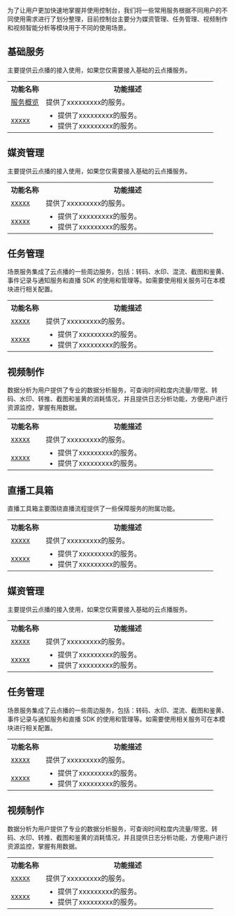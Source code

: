 为了让用户更加快速地掌握并使用控制台，我们将一些常用服务根据不同用户的不同使用需求进行了划分整理，目前控制台主要分为媒资管理、任务管理、视频制作和视频智能分析等模块用于不同的使用场景。

## 基础服务
主要提供云点播的接入使用，如果您仅需要接入基础的云点播服务。
<table>
<tr><th width="17%">功能名称</th><th>功能描述</th></tr>
<tr>
<td ><a href = "https://cloud.tencent.com/document/product/266/33741">服务概览</a></td>
<td>提供了xxxxxxxxx的服务。</td>
</tr><tr>
<td><a href = "https://cloud.tencent.com/document/product/267/20388">xxxxx</a></td>
<td><ul style= "margin: 0"><li>提供了xxxxxxxxx的服务。</li><li>提供了xxxxxxxxx的服务。</li></ul></td>
</tr>
</table>

## 媒资管理
主要提供云点播的接入使用，如果您仅需要接入基础的云点播服务。
<table>
<tr><th width="17%">功能名称</th><th>功能描述</th></tr>
<tr>
<td ><a href = "https://cloud.tencent.com/document/product/267/20387">xxxxx</a></td>
<td>提供了xxxxxxxxx的服务。</td>
</tr><tr>
<td><a href = "https://cloud.tencent.com/document/product/267/20388">xxxxx</a></td>
<td><ul style= "margin: 0"><li>提供了xxxxxxxxx的服务。</li><li>提供了xxxxxxxxx的服务。</li></ul></td>
</tr>
</table>

## 任务管理
场景服务集成了云点播的一些周边服务，包括：转码、水印、混流、截图和鉴黄、事件记录与通知服务和直播 SDK 的使用和管理等。如需要使用相关服务可在本模块进行相关配置。
<table>
<tr><th width="17%">功能名称</th><th>功能描述</th></tr>
<tr>
<td ><a href = "https://cloud.tencent.com/document/product/267/20387">xxxxx</a></td>
<td>提供了xxxxxxxxx的服务。</td>
</tr><tr>
<td><a href = "https://cloud.tencent.com/document/product/267/20388">xxxxx</a></td>
<td><ul style= "margin: 0"><li>提供了xxxxxxxxx的服务。</li><li>提供了xxxxxxxxx的服务。</li></ul></td>
</tr>
</table>



## 视频制作
数据分析为用户提供了专业的数据分析服务，可查询时间粒度内流量/带宽、转码、水印、转推、截图和鉴黄的消耗情况，并且提供日志分析功能，方便用户进行资源监控，掌握有用数据。
<table>
<tr><th width="17%">功能名称</th><th>功能描述</th></tr>
<tr>
<td ><a href = "https://cloud.tencent.com/document/product/267/20387">xxxxx</a></td>
<td>提供了xxxxxxxxx的服务。</td>
</tr><tr>
<td><a href = "https://cloud.tencent.com/document/product/267/20388">xxxxx</a></td>
<td><ul style= "margin: 0"><li>提供了xxxxxxxxx的服务。</li><li>提供了xxxxxxxxx的服务。</li></ul></td>
</tr>
</table>


## 直播工具箱
直播工具箱主要围绕直播流程提供了一些保障服务的附属功能。
<table>
<tr><th width="17%">功能名称</th><th>功能描述</th></tr>
<tr>
<td ><a href = "https://cloud.tencent.com/document/product/267/20387">xxxxx</a></td>
<td>提供了xxxxxxxxx的服务。</td>
</tr><tr>
<td><a href = "https://cloud.tencent.com/document/product/267/20388">xxxxx</a></td>
<td><ul style= "margin: 0"><li>提供了xxxxxxxxx的服务。</li><li>提供了xxxxxxxxx的服务。</li></ul></td>
</tr>
</table>



## 媒资管理
主要提供云点播的接入使用，如果您仅需要接入基础的云点播服务。
<table>
<tr><th width="17%">功能名称</th><th>功能描述</th></tr>
<tr>
<td ><a href = "https://cloud.tencent.com/document/product/267/20387">xxxxx</a></td>
<td>提供了xxxxxxxxx的服务。</td>
</tr><tr>
<td><a href = "https://cloud.tencent.com/document/product/267/20388">xxxxx</a></td>
<td><ul style= "margin: 0"><li>提供了xxxxxxxxx的服务。</li><li>提供了xxxxxxxxx的服务。</li></ul></td>
</tr>
</table>


## 任务管理
场景服务集成了云点播的一些周边服务，包括：转码、水印、混流、截图和鉴黄、事件记录与通知服务和直播 SDK 的使用和管理等。如需要使用相关服务可在本模块进行相关配置。
<table>
<tr><th width="17%">功能名称</th><th>功能描述</th></tr>
<tr>
<td ><a href = "https://cloud.tencent.com/document/product/267/20387">xxxxx</a></td>
<td>提供了xxxxxxxxx的服务。</td>
</tr><tr>
<td><a href = "https://cloud.tencent.com/document/product/267/20388">xxxxx</a></td>
<td><ul style= "margin: 0"><li>提供了xxxxxxxxx的服务。</li><li>提供了xxxxxxxxx的服务。</li></ul></td>
</tr>
</table>



## 视频制作
数据分析为用户提供了专业的数据分析服务，可查询时间粒度内流量/带宽、转码、水印、转推、截图和鉴黄的消耗情况，并且提供日志分析功能，方便用户进行资源监控，掌握有用数据。
<table>
<tr><th width="17%">功能名称</th><th>功能描述</th></tr>
<tr>
<td ><a href = "https://cloud.tencent.com/document/product/267/20387">xxxxx</a></td>
<td>提供了xxxxxxxxx的服务。</td>
</tr><tr>
<td><a href = "https://cloud.tencent.com/document/product/267/20388">xxxxx</a></td>
<td><ul style= "margin: 0"><li>提供了xxxxxxxxx的服务。</li><li>提供了xxxxxxxxx的服务。</li></ul></td>
</tr>
</table>

